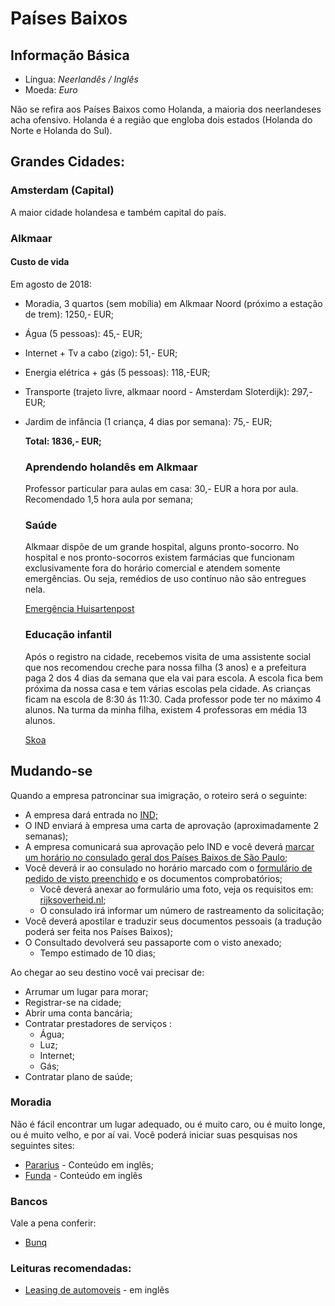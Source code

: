 # Países Baixos

## Informação Básica

* Língua: _Neerlandês / Inglês_
* Moeda: _Euro_

Não se refira aos Países Baixos como Holanda, a maioria dos neerlandeses acha ofensivo. Holanda é a região que engloba dois estados \(Holanda do Norte e Holanda do Sul\).

## Grandes Cidades:

### Amsterdam \(Capital\)

A maior cidade holandesa e também capital do país.

### Alkmaar

#### Custo de vida

Em agosto de 2018:

* Moradia, 3 quartos (sem mobília) em Alkmaar Noord (próximo a estação de trem): 1250,- EUR;

* Água (5 pessoas): 45,- EUR;

* Internet + Tv a cabo (zigo): 51,- EUR;

* Energia elétrica + gás (5 pessoas): 118,-EUR;

* Transporte (trajeto livre, alkmaar noord - Amsterdam Sloterdijk): 297,-EUR;

* Jardim de infância (1 criança, 4 dias por semana): 75,- EUR;

  **Total: 1836,- EUR;**

  ### Aprendendo holandês em Alkmaar

  Professor particular para aulas em casa: 30,- EUR a hora por aula. Recomendado 1,5 hora aula por semana;

  ### Saúde

  Alkmaar dispõe de um grande hospital, alguns pronto-socorro. No hospital e nos pronto-socorros existem farmácias que funcionam exclusivamente fora do horário comercial e atendem somente emergências. Ou seja, remédios de uso contínuo não são entregues nela.

  [Emergência Huisartenpost](https://www.honk.nu/huisartsenpost)

  ### Educação infantil

  Após o registro na cidade, recebemos visita de uma assistente social que nos recomendou creche para nossa filha (3 anos) e a prefeitura paga 2 dos 4 dias da semana que ela vai para escola. A escola fica bem próxima da nossa casa e tem várias escolas pela cidade. As crianças ficam na escola de 8:30 ás 11:30. Cada professor pode ter no máximo 4 alunos. Na turma da minha filha, existem 4 professoras em média 13 alunos.

  [Skoa](https://github.com/brazil-tech-expats/wiki.git)


## Mudando-se

Quando a empresa patroncinar sua imigração, o roteiro será o seguinte:

* A empresa dará entrada no [IND;](http://ind.nl/)
* O IND enviará à empresa uma carta de aprovação \(aproximadamente 2 semanas\);
* A empresa comunicará sua aprovação pelo IND e você deverá [marcar um horário no consulado geral dos Países Baixos de São Paulo](https://tracking.vfsglobal.com/Netherlands-Global-Online-Appointment_Zone3/AppScheduling/AppWelcome.aspx?P=HWGBNAjqHwVt5/GJoRs9WQnVEJS5Y8fVWPrimCCwlDM=);
* Você deverá ir ao consulado no horário marcado com o [formulário de pedido de visto preenchido](https://www.government.nl/documents/forms/2015/07/30/mvv-issue-form) e os documentos comprobatórios;
  * Você deverá anexar ao formulário uma foto, veja os requisitos em: [rijksoverheid.nl](https://www.rijksoverheid.nl/documenten/brochures/2014/02/18/fotomatrix-2007);
  * O consulado irá informar um número de rastreamento da solicitação;
* Você deverá apostilar e traduzir seus documentos pessoais \(a tradução poderá ser feita nos Países Baixos\);
* O Consultado devolverá seu passaporte com o visto anexado;
  * Tempo estimado de 10 dias;

Ao chegar ao seu destino você vai precisar de:

* Arrumar um lugar para morar;
* Registrar-se na cidade;
* Abrir uma conta bancária;
* Contratar prestadores de serviços :
  * Água;
  * Luz;
  * Internet;
  * Gás;
* Contratar plano de saúde;

### Moradia

Não é fácil encontrar um lugar adequado, ou é muito caro, ou é muito longe, ou é muito velho, e por aí vai. Você poderá iniciar suas pesquisas nos seguintes sites:

* [Pararius](http://www.pararius.com) - Conteúdo em inglês;
* [Funda](http://www.funda.nl) - Conteúdo em inglês

### Bancos

Vale a pena conferir:

* [Bunq](https://bunq.com)


### Leituras recomendadas:
* [Leasing de automoveis](https://justlease.nl/) - em inglês


